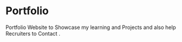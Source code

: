 # Portfolio
Portfolio Website to Showcase my learning and Projects and also help Recruiters  to Contact .
